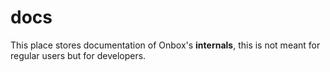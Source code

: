 # docs

This place stores documentation of Onbox's **internals**, this is not meant for regular users but for developers.